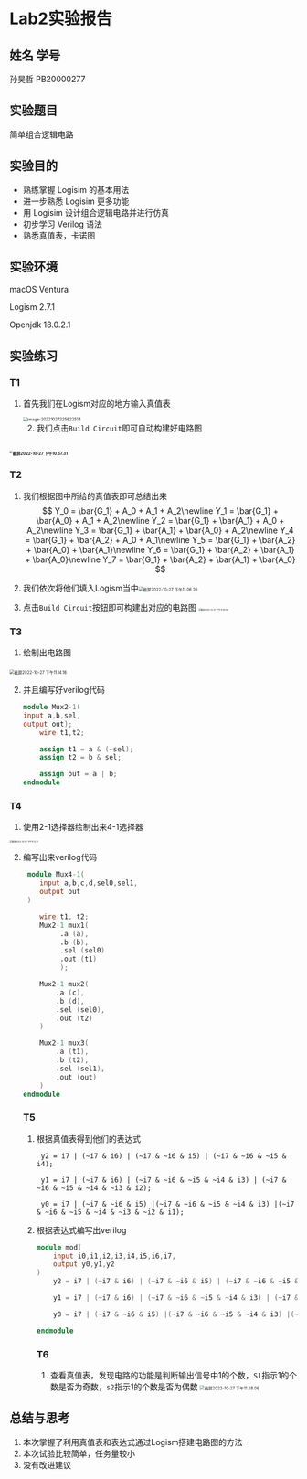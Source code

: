# Lab2实验报告

## 姓名 学号

孙昊哲 PB20000277

## 实验题目

简单组合逻辑电路

## 实验目的

* 熟练掌握 Logisim 的基本用法 
* 进一步熟悉 Logisim 更多功能
* 用 Logisim 设计组合逻辑电路并进行仿真
* 初步学习 Verilog 语法
* 熟悉真值表，卡诺图

## 实验环境

macOS Ventura

Logism 2.7.1

Openjdk 18.0.2.1

## 实验练习

### T1

1. 首先我们在Logism对应的地方输入真值表

   <img src="https://raw.githubusercontent.com/expecto347/Img/main/202210272256553.png" alt="image-20221027225622514" style="zoom:50%;" />

   2. 我们点击`Build Circuit`即可自动构建好电路图

## <img src="https://raw.githubusercontent.com/expecto347/Img/main/202210272257844.png" alt="截屏2022-10-27 下午10.57.31" style="zoom: 33%;" />

### T2

1. 我们根据图中所给的真值表即可总结出来
   $$
   Y_0 = \bar{G_1} + A_0 + A_1 + A_2\newline
   Y_1 = \bar{G_1} + \bar{A_0} + A_1 + A_2\newline
   Y_2 = \bar{G_1} + \bar{A_1} + A_0 + A_2\newline
   Y_3 = \bar{G_1} + \bar{A_1} + \bar{A_0} + A_2\newline
   Y_4 = \bar{G_1} + \bar{A_2} + A_0 + A_1\newline
   Y_5 = \bar{G_1} + \bar{A_2} + \bar{A_0} + \bar{A_1}\newline
   Y_6 = \bar{G_1} + \bar{A_2} + \bar{A_1} + \bar{A_0}\newline
   Y_7 = \bar{G_1} + \bar{A_2} + \bar{A_1} + \bar{A_0}
   $$

2. 我们依次将他们填入Logism当中<img src="https://raw.githubusercontent.com/expecto347/Img/main/202210272306522.png" alt="截屏2022-10-27 下午11.06.26" style="zoom:50%;" />

3. 点击`Build Circuit`按钮即可构建出对应的电路图
   <img src="https://raw.githubusercontent.com/expecto347/Img/main/202210272309523.png" alt="截屏2022-10-27 下午11.09.36" style="zoom: 25%;" />

### T3

1. 绘制出电路图

​	<img src="https://raw.githubusercontent.com/expecto347/Img/main/202210272314422.png" alt="截屏2022-10-27 下午11.14.16" style="zoom:50%;" />

2. 并且编写好verilog代码
   ```verilog
   module Mux2-1(
   input a,b,sel,
   output out);
       wire t1,t2;
   
       assign t1 = a & (~sel);
       assign t2 = b & sel;
   
       assign out = a | b;
   endmodule
   ```

   

### T4

1. 使用2-1选择器绘制出来4-1选择器

<img src="https://raw.githubusercontent.com/expecto347/Img/main/202210272314011.png" alt="截屏2022-10-27 下午11.12.18" style="zoom:25%;" >

2. 编写出来verilog代码
   ```verilog
    module Mux4-1(
       input a,b,c,d,sel0,sel1,
       output out
    )
   
       wire t1, t2;
       Mux2-1 mux1(
            .a (a),
            .b (b),
            .sel (sel0)
            .out (t1)
            );
   
       Mux2-1 mux2(
           .a (c),
           .b (d),
           .sel (sel0),
           .out (t2)
       )
   
       Mux2-1 mux3(
           .a (t1),
           .b (t2),
           .sel (sel1),
           .out (out)
       )
   endmodule
   ```

   ### T5

   1. 根据真值表得到他们的表达式
      ```verlilog
       y2 = i7 | (~i7 & i6) | (~i7 & ~i6 & i5) | (~i7 & ~i6 & ~i5 & i4);
      
       y1 = i7 | (~i7 & i6) | (~i7 & ~i6 & ~i5 & ~i4 & i3) | (~i7 & ~i6 & ~i5 & ~i4 & ~i3 & i2);
      
       y0 = i7 | (~i7 & ~i6 & i5) |(~i7 & ~i6 & ~i5 & ~i4 & i3) |(~i7 & ~i6 & ~i5 & ~i4 & ~i3 & ~i2 & i1);
      ```
      
   1. 根据表达式编写出verilog
      ```verilog
      module mod(
          input i0,i1,i2,i3,i4,i5,i6,i7,
          output y0,y1,y2
      )
          y2 = i7 | (~i7 & i6) | (~i7 & ~i6 & i5) | (~i7 & ~i6 & ~i5 & i4);
      
          y1 = i7 | (~i7 & i6) | (~i7 & ~i6 & ~i5 & ~i4 & i3) | (~i7 & ~i6 & ~i5 & ~i4 & ~i3 & i2);
      
          y0 = i7 | (~i7 & ~i6 & i5) |(~i7 & ~i6 & ~i5 & ~i4 & i3) |(~i7 & ~i6 & ~i5 & ~i4 & ~i3 & ~i2 & i1);
      
      endmodule
      ```
      
      ### T6
      
      1. 查看真值表，发现电路的功能是判断输出信号中1的个数，`S1`指示1的个数是否为奇数，`s2`指示1的个数是否为偶数
         <img src="https://raw.githubusercontent.com/expecto347/Img/main/202210272328541.png" alt="截屏2022-10-27 下午11.28.06" style="zoom: 50%;" />
      
      

## 总结与思考

1. 本次掌握了利用真值表和表达式通过Logism搭建电路图的方法
2. 本次试验比较简单，任务量较小
3. 没有改进建议
